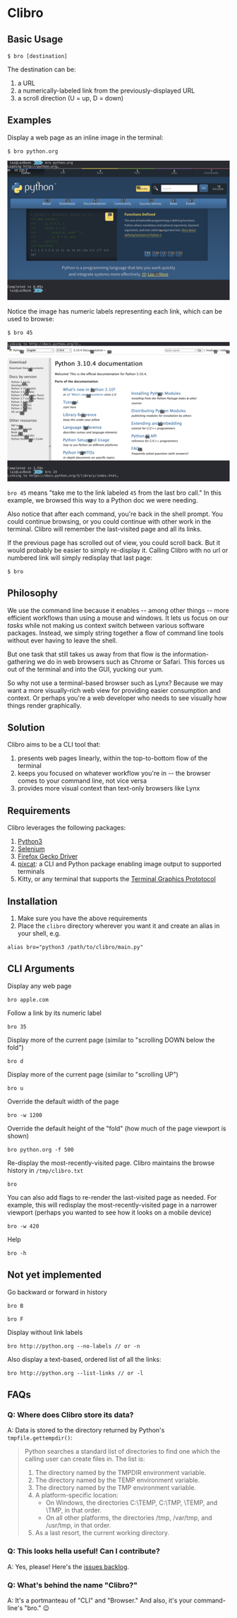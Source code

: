 # Clibro

## Basic Usage

```
$ bro [destination]
```

The destination can be:

1. a URL
2. a numerically-labeled link from the previously-displayed URL
3. a scroll direction (U = up, D = down)

## Examples

Display a web page as an inline image in the terminal:

```
$ bro python.org
```
![Screenshot of a Clibro page by URL](/screenshots/clibro-by-url.png)

Notice the image has numeric labels representing each link, which can be used to browse:

```
$ bro 45
```
![Screenshot of a Clibro page by label](/screenshots/clibro-by-label.png)

`bro 45` means "take me to the link labeled `45` from the last bro call." In this example, we browsed this way to a Python doc we were needing.

Also notice that after each command, you're back in the shell prompt. You could continue browsing, or you could continue with other work in the terminal. Clibro will remember the last-visited page and all its links.

If the previous page has scrolled out of view, you could scroll back. But it would probably be easier to simply re-display it. Calling Clibro with no url or numbered link will simply redisplay that last page:

```
$ bro
```

## Philosophy

We use the command line because it enables -- among other things -- more efficient workflows than using a mouse and windows. It lets us focus on our *tasks* while not making us context switch between various software packages. Instead, we simply string together a flow of command line tools without ever having to leave the shell.

But one task that still takes us away from that flow is the information-gathering we do in web browsers such as Chrome or Safari. This forces us out of the terminal and into the GUI, yucking our yum.

So why not use a terminal-based browser such as Lynx? Because we may want a more visually-rich web view for providing easier consumption and context. Or perhaps you're a web developer who needs to see visually how things render graphically.

## Solution

Clibro aims to be a CLI tool that:

1. presents web pages linearly, within the top-to-bottom flow of the terminal
2. keeps you focused on whatever workflow you're in -- the browser comes to your command line, not vice versa
3. provides more visual context than text-only browsers like Lynx

## Requirements

Clibro leverages the following packages:

1. [Python3](https://www.python.org/downloads/)
2. [Selenium](https://selenium-python.readthedocs.io/installation.html) 
3. [Firefox Gecko Driver](https://firefox-source-docs.mozilla.org/testing/geckodriver/index.html)
4. [pixcat](https://github.com/mirukana/pixcat): a CLI and Python package enabling image output to supported terminals
5. Kitty, or any terminal that supports the [Terminal Graphics Prototocol](https://sw.kovidgoyal.net/kitty/graphics-protocol/)

## Installation

1. Make sure you have the above requirements
2. Place the `clibro` directory wherever you want it and create an alias in your shell, e.g.
```
alias bro="python3 /path/to/clibro/main.py"
```

## CLI Arguments

Display any web page
```
bro apple.com
```

Follow a link by its numeric label
```
bro 35
```
Display more of the current page (similar to "scrolling DOWN below the fold")
```
bro d
```

Display more of the current page (similar to "scrolling UP")
```
bro u
```

Override the default width of the page
```
bro -w 1200
```

Override the default height of the "fold" (how much of the page viewport is shown)
```
bro python.org -f 500
```

Re-display the most-recently-visited page. Clibro maintains the browse history in `/tmp/clibro.txt`
```
bro
```
You can also add flags to re-render the last-visited page as needed. For example, this will redisplay the most-recently-visited page in a narrower viewport (perhaps you wanted to see how it looks on a mobile device)
```
bro -w 420
```
Help
```
bro -h
```

## Not yet implemented

Go backward or forward in history
```
bro B
```
```
bro F 
```

Display without link labels
```
bro http://python.org --no-labels // or -n
```

Also display a text-based, ordered list of all the links:
```
bro http://python.org --list-links // or -l
```

## FAQs

### Q: Where does Clibro store its data?
A: Data is stored to the directory returned by Python's `tmpfile.gettempdir()`:

> Python searches a standard list of directories to find one which the calling user can create files in. The list is:
>
> 1. The directory named by the TMPDIR environment variable.
> 2. The directory named by the TEMP environment variable.
> 3. The directory named by the TMP environment variable.
> 3. A platform-specific location:
>    - On Windows, the directories C:\TEMP, C:\TMP, \TEMP, and \TMP, in that order.
>    - On all other platforms, the directories /tmp, /var/tmp, and /usr/tmp, in that order.
> 4. As a last resort, the current working directory.


### Q: This looks hella useful! Can I contribute?
A: Yes, please! Here's the [issues backlog](https://github.com/oaklandgit/clibro/issues).

### Q: What's behind the name "Clibro?"
A: It's a portmanteau of "CLI" and "Browser." And also, it's your command-line's "bro." 😉
